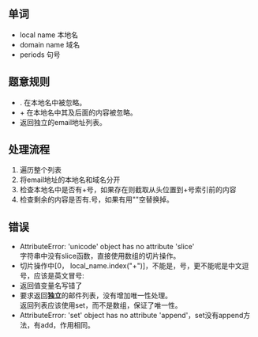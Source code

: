 ## 单词
+ local name 本地名
+ domain name 域名
+ periods 句号


## 题意规则
+ . 在本地名中被忽略。
+ \+ 在本地名中其及后面的内容被忽略。
+ 返回独立的email地址列表。


## 处理流程
1. 遍历整个列表
2. 将email地址的本地名和域名分开
3. 检查本地名中是否有\+号，如果存在则截取从头位置到\+号索引前的内容
4. 检查剩余的内容是否有.号，如果有用""空替换掉。


## 错误
+ AttributeError: 'unicode' object has no attribute 'slice'<br>
字符串中没有slice函数，直接使用数组的切片操作。
+ 切片操作中[0， local_name.index("+")]，不能是，号，更不能呢是中文逗号，应该是英文冒号:
+ 返回值变量名写错了
+ 要求返回**独立**的邮件列表，没有增加唯一性处理。<br>
返回列表应该使用set，而不是数组，保证了唯一性。
+ AttributeError: 'set' object has no attribute 'append'，set没有append方法，有add，作用相同。
